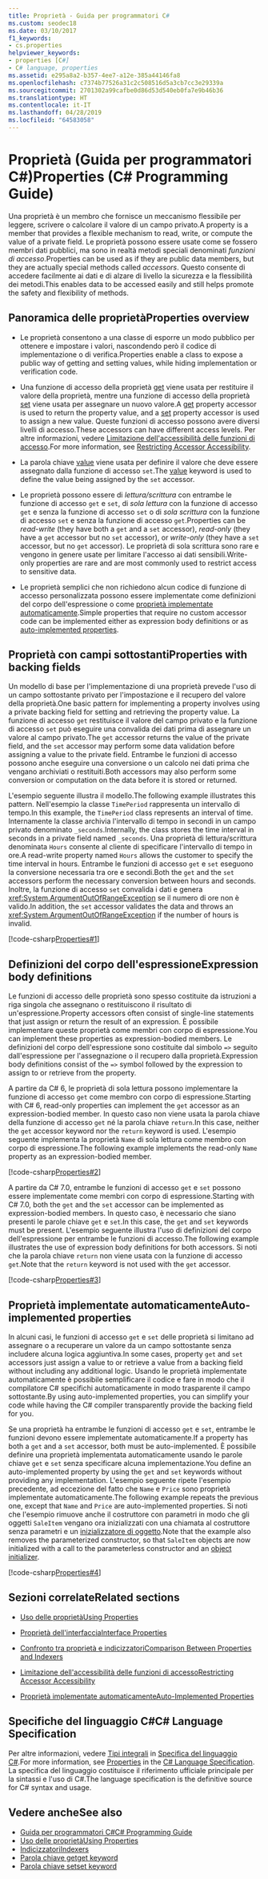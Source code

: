 ```yaml
---
title: Proprietà - Guida per programmatori C#
ms.custom: seodec18
ms.date: 03/10/2017
f1_keywords:
- cs.properties
helpviewer_keywords:
- properties [C#]
- C# language, properties
ms.assetid: e295a8a2-b357-4ee7-a12e-385a44146fa8
ms.openlocfilehash: c7374b77526a31c2c508516d5a3cb7cc3e29339a
ms.sourcegitcommit: 2701302a99cafbe0d86d53d540eb0fa7e9b46b36
ms.translationtype: HT
ms.contentlocale: it-IT
ms.lasthandoff: 04/28/2019
ms.locfileid: "64583058"
---
```

# <a name="properties-c-programming-guide"></a><span data-ttu-id="61c6c-102">Proprietà (Guida per programmatori C#)</span><span class="sxs-lookup"><span data-stu-id="61c6c-102">Properties (C# Programming Guide)</span></span>

<span data-ttu-id="61c6c-103">Una proprietà è un membro che fornisce un meccanismo flessibile per leggere, scrivere o calcolare il valore di un campo privato.</span><span class="sxs-lookup"><span data-stu-id="61c6c-103">A property is a member that provides a flexible mechanism to read, write, or compute the value of a private field.</span></span> <span data-ttu-id="61c6c-104">Le proprietà possono essere usate come se fossero membri dati pubblici, ma sono in realtà metodi speciali denominati *funzioni di accesso*.</span><span class="sxs-lookup"><span data-stu-id="61c6c-104">Properties can be used as if they are public data members, but they are actually special methods called *accessors*.</span></span> <span data-ttu-id="61c6c-105">Questo consente di accedere facilmente ai dati e di alzare di livello la sicurezza e la flessibilità dei metodi.</span><span class="sxs-lookup"><span data-stu-id="61c6c-105">This enables data to be accessed easily and still helps promote the safety and flexibility of methods.</span></span>  

## <a name="properties-overview"></a><span data-ttu-id="61c6c-106">Panoramica delle proprietà</span><span class="sxs-lookup"><span data-stu-id="61c6c-106">Properties overview</span></span>  
  
- <span data-ttu-id="61c6c-107">Le proprietà consentono a una classe di esporre un modo pubblico per ottenere e impostare i valori, nascondendo però il codice di implementazione o di verifica.</span><span class="sxs-lookup"><span data-stu-id="61c6c-107">Properties enable a class to expose a public way of getting and setting values, while hiding implementation or verification code.</span></span>  
  
- <span data-ttu-id="61c6c-108">Una funzione di accesso della proprietà [get](../../../csharp/language-reference/keywords/get.md) viene usata per restituire il valore della proprietà, mentre una funzione di accesso della proprietà [set](../../../csharp/language-reference/keywords/set.md) viene usata per assegnare un nuovo valore.</span><span class="sxs-lookup"><span data-stu-id="61c6c-108">A [get](../../../csharp/language-reference/keywords/get.md) property accessor is used to return the property value, and a [set](../../../csharp/language-reference/keywords/set.md) property accessor is used to assign a new value.</span></span> <span data-ttu-id="61c6c-109">Queste funzioni di accesso possono avere diversi livelli di accesso.</span><span class="sxs-lookup"><span data-stu-id="61c6c-109">These accessors can have different access levels.</span></span> <span data-ttu-id="61c6c-110">Per altre informazioni, vedere [Limitazione dell'accessibilità delle funzioni di accesso](../../../csharp/programming-guide/classes-and-structs/restricting-accessor-accessibility.md).</span><span class="sxs-lookup"><span data-stu-id="61c6c-110">For more information, see [Restricting Accessor Accessibility](../../../csharp/programming-guide/classes-and-structs/restricting-accessor-accessibility.md).</span></span>  
  
- <span data-ttu-id="61c6c-111">La parola chiave [value](../../../csharp/language-reference/keywords/value.md) viene usata per definire il valore che deve essere assegnato dalla funzione di accesso `set`.</span><span class="sxs-lookup"><span data-stu-id="61c6c-111">The [value](../../../csharp/language-reference/keywords/value.md) keyword is used to define the value being assigned by the `set` accessor.</span></span>  
- <span data-ttu-id="61c6c-112">Le proprietà possono essere di *lettura/scrittura* con entrambe le funzione di accesso `get` e `set`, di *sola lettura* con la funzione di accesso `get` e senza la funzione di accesso `set` o di *sola scrittura* con la funzione di accesso `set` e senza la funzione di accesso `get`.</span><span class="sxs-lookup"><span data-stu-id="61c6c-112">Properties can be *read-write* (they have both a `get` and a `set` accessor), *read-only* (they have a `get` accessor but no `set` accessor), or *write-only* (they have a `set` accessor, but no `get` accessor).</span></span> <span data-ttu-id="61c6c-113">Le proprietà di sola scrittura sono rare e vengono in genere usate per limitare l'accesso ai dati sensibili.</span><span class="sxs-lookup"><span data-stu-id="61c6c-113">Write-only properties are rare and are most commonly used to restrict access to sensitive data.</span></span>

- <span data-ttu-id="61c6c-114">Le proprietà semplici che non richiedono alcun codice di funzione di accesso personalizzata possono essere implementate come definizioni del corpo dell'espressione o come [proprietà implementate automaticamente](../../../csharp/programming-guide/classes-and-structs/auto-implemented-properties.md).</span><span class="sxs-lookup"><span data-stu-id="61c6c-114">Simple properties that require no custom accessor code can be implemented either as expression body definitions or as [auto-implemented properties](../../../csharp/programming-guide/classes-and-structs/auto-implemented-properties.md).</span></span>
 
## <a name="properties-with-backing-fields"></a><span data-ttu-id="61c6c-115">Proprietà con campi sottostanti</span><span class="sxs-lookup"><span data-stu-id="61c6c-115">Properties with backing fields</span></span>

<span data-ttu-id="61c6c-116">Un modello di base per l'implementazione di una proprietà prevede l'uso di un campo sottostante privato per l'impostazione e il recupero del valore della proprietà.</span><span class="sxs-lookup"><span data-stu-id="61c6c-116">One basic pattern for implementing a property involves using a private backing field for setting and retrieving the property value.</span></span> <span data-ttu-id="61c6c-117">La funzione di accesso `get` restituisce il valore del campo privato e la funzione di accesso `set` può eseguire una convalida dei dati prima di assegnare un valore al campo privato.</span><span class="sxs-lookup"><span data-stu-id="61c6c-117">The `get` accessor returns the value of the private field, and the `set` accessor may perform some data validation before assigning a value to the private field.</span></span> <span data-ttu-id="61c6c-118">Entrambe le funzioni di accesso possono anche eseguire una conversione o un calcolo nei dati prima che vengano archiviati o restituiti.</span><span class="sxs-lookup"><span data-stu-id="61c6c-118">Both accessors may also perform some conversion or computation on the data before it is stored or returned.</span></span>

<span data-ttu-id="61c6c-119">L'esempio seguente illustra il modello.</span><span class="sxs-lookup"><span data-stu-id="61c6c-119">The following example illustrates this pattern.</span></span> <span data-ttu-id="61c6c-120">Nell'esempio la classe `TimePeriod` rappresenta un intervallo di tempo.</span><span class="sxs-lookup"><span data-stu-id="61c6c-120">In this example, the `TimePeriod` class represents an interval of time.</span></span> <span data-ttu-id="61c6c-121">Internamente la classe archivia l'intervallo di tempo in secondi in un campo privato denominato `_seconds`.</span><span class="sxs-lookup"><span data-stu-id="61c6c-121">Internally, the class stores the time interval in seconds in a private field named `_seconds`.</span></span> <span data-ttu-id="61c6c-122">Una proprietà di lettura/scrittura denominata `Hours` consente al cliente di specificare l'intervallo di tempo in ore.</span><span class="sxs-lookup"><span data-stu-id="61c6c-122">A read-write property named `Hours` allows the customer to specify the time interval in hours.</span></span> <span data-ttu-id="61c6c-123">Entrambe le funzioni di accesso `get` e `set` eseguono la conversione necessaria tra ore e secondi.</span><span class="sxs-lookup"><span data-stu-id="61c6c-123">Both the `get` and the `set` accessors perform the necessary conversion between hours and seconds.</span></span> <span data-ttu-id="61c6c-124">Inoltre, la funzione di accesso `set` convalida i dati e genera <xref:System.ArgumentOutOfRangeException> se il numero di ore non è valido.</span><span class="sxs-lookup"><span data-stu-id="61c6c-124">In addition, the `set` accessor validates the data and throws an <xref:System.ArgumentOutOfRangeException> if the number of hours is invalid.</span></span> 
   
 [!code-csharp[Properties#1](../../../../samples/snippets/csharp/programming-guide/classes-and-structs/properties-1.cs)]  
  
## <a name="expression-body-definitions"></a><span data-ttu-id="61c6c-125">Definizioni del corpo dell'espressione</span><span class="sxs-lookup"><span data-stu-id="61c6c-125">Expression body definitions</span></span>  

 <span data-ttu-id="61c6c-126">Le funzioni di accesso delle proprietà sono spesso costituite da istruzioni a riga singola che assegnano o restituiscono il risultato di un'espressione.</span><span class="sxs-lookup"><span data-stu-id="61c6c-126">Property accessors often consist of single-line statements that just assign or return the result of an expression.</span></span> <span data-ttu-id="61c6c-127">È possibile implementare queste proprietà come membri con corpo di espressione.</span><span class="sxs-lookup"><span data-stu-id="61c6c-127">You can implement these properties as expression-bodied members.</span></span> <span data-ttu-id="61c6c-128">Le definizioni del corpo dell'espressione sono costituite dal simbolo `=>` seguito dall'espressione per l'assegnazione o il recupero dalla proprietà.</span><span class="sxs-lookup"><span data-stu-id="61c6c-128">Expression body definitions consist of the `=>` symbol followed by the expression to assign to or retrieve from the property.</span></span>

 <span data-ttu-id="61c6c-129">A partire da C# 6, le proprietà di sola lettura possono implementare la funzione di accesso `get` come membro con corpo di espressione.</span><span class="sxs-lookup"><span data-stu-id="61c6c-129">Starting with C# 6, read-only properties can implement the `get` accessor as an expression-bodied member.</span></span> <span data-ttu-id="61c6c-130">In questo caso non viene usata la parola chiave della funzione di accesso `get` né la parola chiave `return`.</span><span class="sxs-lookup"><span data-stu-id="61c6c-130">In this case, neither the `get` accessor keyword nor the `return` keyword is used.</span></span> <span data-ttu-id="61c6c-131">L'esempio seguente implementa la proprietà `Name` di sola lettura come membro con corpo di espressione.</span><span class="sxs-lookup"><span data-stu-id="61c6c-131">The following example implements the read-only `Name` property as an expression-bodied member.</span></span>

 [!code-csharp[Properties#2](../../../../samples/snippets/csharp/programming-guide/classes-and-structs/properties-2.cs)]  

 <span data-ttu-id="61c6c-132">A partire da C# 7.0, entrambe le funzioni di accesso `get` e `set` possono essere implementate come membri con corpo di espressione.</span><span class="sxs-lookup"><span data-stu-id="61c6c-132">Starting with C# 7.0, both the `get` and the `set` accessor can be implemented as expression-bodied members.</span></span> <span data-ttu-id="61c6c-133">In questo caso, è necessario che siano presenti le parole chiave `get` e `set`.</span><span class="sxs-lookup"><span data-stu-id="61c6c-133">In this case, the `get` and `set` keywords must be present.</span></span> <span data-ttu-id="61c6c-134">L'esempio seguente illustra l'uso di definizioni del corpo dell'espressione per entrambe le funzioni di accesso.</span><span class="sxs-lookup"><span data-stu-id="61c6c-134">The following example illustrates the use of expression body definitions for both accessors.</span></span> <span data-ttu-id="61c6c-135">Si noti che la parola chiave `return` non viene usata con la funzione di accesso `get`.</span><span class="sxs-lookup"><span data-stu-id="61c6c-135">Note that the `return` keyword is not used with the `get` accessor.</span></span>
 
  [!code-csharp[Properties#3](../../../../samples/snippets/csharp/programming-guide/classes-and-structs/properties-3.cs)]  

## <a name="auto-implemented-properties"></a><span data-ttu-id="61c6c-136">Proprietà implementate automaticamente</span><span class="sxs-lookup"><span data-stu-id="61c6c-136">Auto-implemented properties</span></span>

<span data-ttu-id="61c6c-137">In alcuni casi, le funzioni di accesso `get` e `set` delle proprietà si limitano ad assegnare o a recuperare un valore da un campo sottostante senza includere alcuna logica aggiuntiva.</span><span class="sxs-lookup"><span data-stu-id="61c6c-137">In some cases, property `get` and `set` accessors just assign a value to or retrieve a value from a backing field without including any additional logic.</span></span> <span data-ttu-id="61c6c-138">Usando le proprietà implementate automaticamente è possibile semplificare il codice e fare in modo che il compilatore C# specifichi automaticamente in modo trasparente il campo sottostante.</span><span class="sxs-lookup"><span data-stu-id="61c6c-138">By using auto-implemented properties, you can simplify your code while having the C# compiler transparently provide the backing field for you.</span></span> 

<span data-ttu-id="61c6c-139">Se una proprietà ha entrambe le funzioni di accesso `get` e `set`, entrambe le funzioni devono essere implementate automaticamente.</span><span class="sxs-lookup"><span data-stu-id="61c6c-139">If a property has both a `get` and a `set` accessor, both must be auto-implemented.</span></span> <span data-ttu-id="61c6c-140">È possibile definire una proprietà implementata automaticamente usando le parole chiave `get` e `set` senza specificare alcuna implementazione.</span><span class="sxs-lookup"><span data-stu-id="61c6c-140">You define an auto-implemented property by using the `get` and `set` keywords without providing any implementation.</span></span> <span data-ttu-id="61c6c-141">L'esempio seguente ripete l'esempio precedente, ad eccezione del fatto che `Name` e `Price` sono proprietà implementate automaticamente.</span><span class="sxs-lookup"><span data-stu-id="61c6c-141">The following example repeats the previous one, except that `Name` and `Price` are auto-implemented properties.</span></span> <span data-ttu-id="61c6c-142">Si noti che l'esempio rimuove anche il costruttore con parametri in modo che gli oggetti `SaleItem` vengano ora inizializzati con una chiamata al costruttore senza parametri e un [inizializzatore di oggetto](object-and-collection-initializers.md).</span><span class="sxs-lookup"><span data-stu-id="61c6c-142">Note that the example also removes the parameterized constructor, so that `SaleItem` objects are now initialized with a call to the parameterless constructor and an [object initializer](object-and-collection-initializers.md).</span></span>

  [!code-csharp[Properties#4](../../../../samples/snippets/csharp/programming-guide/classes-and-structs/properties-4.cs)]  

## <a name="related-sections"></a><span data-ttu-id="61c6c-143">Sezioni correlate</span><span class="sxs-lookup"><span data-stu-id="61c6c-143">Related sections</span></span>  
  
- [<span data-ttu-id="61c6c-144">Uso delle proprietà</span><span class="sxs-lookup"><span data-stu-id="61c6c-144">Using Properties</span></span>](../../../csharp/programming-guide/classes-and-structs/using-properties.md)  
  
- [<span data-ttu-id="61c6c-145">Proprietà dell'interfaccia</span><span class="sxs-lookup"><span data-stu-id="61c6c-145">Interface Properties</span></span>](../../../csharp/programming-guide/classes-and-structs/interface-properties.md)  
  
- [<span data-ttu-id="61c6c-146">Confronto tra proprietà e indicizzatori</span><span class="sxs-lookup"><span data-stu-id="61c6c-146">Comparison Between Properties and Indexers</span></span>](../../../csharp/programming-guide/indexers/comparison-between-properties-and-indexers.md)  
  
- [<span data-ttu-id="61c6c-147">Limitazione dell'accessibilità delle funzioni di accesso</span><span class="sxs-lookup"><span data-stu-id="61c6c-147">Restricting Accessor Accessibility</span></span>](../../../csharp/programming-guide/classes-and-structs/restricting-accessor-accessibility.md)  
  
- [<span data-ttu-id="61c6c-148">Proprietà implementate automaticamente</span><span class="sxs-lookup"><span data-stu-id="61c6c-148">Auto-Implemented Properties</span></span>](../../../csharp/programming-guide/classes-and-structs/auto-implemented-properties.md)  
  
## <a name="c-language-specification"></a><span data-ttu-id="61c6c-149">Specifiche del linguaggio C#</span><span class="sxs-lookup"><span data-stu-id="61c6c-149">C# Language Specification</span></span>  

<span data-ttu-id="61c6c-150">Per altre informazioni, vedere [Tipi integrali](~/_csharplang/spec/classes.md#properties) in [Specifica del linguaggio C#](../../language-reference/language-specification/index.md).</span><span class="sxs-lookup"><span data-stu-id="61c6c-150">For more information, see [Properties](~/_csharplang/spec/classes.md#properties) in the [C# Language Specification](../../language-reference/language-specification/index.md).</span></span> <span data-ttu-id="61c6c-151">La specifica del linguaggio costituisce il riferimento ufficiale principale per la sintassi e l'uso di C#.</span><span class="sxs-lookup"><span data-stu-id="61c6c-151">The language specification is the definitive source for C# syntax and usage.</span></span>
  
## <a name="see-also"></a><span data-ttu-id="61c6c-152">Vedere anche</span><span class="sxs-lookup"><span data-stu-id="61c6c-152">See also</span></span>

- [<span data-ttu-id="61c6c-153">Guida per programmatori C#</span><span class="sxs-lookup"><span data-stu-id="61c6c-153">C# Programming Guide</span></span>](../../../csharp/programming-guide/index.md)
- [<span data-ttu-id="61c6c-154">Uso delle proprietà</span><span class="sxs-lookup"><span data-stu-id="61c6c-154">Using Properties</span></span>](../../../csharp/programming-guide/classes-and-structs/using-properties.md)
- [<span data-ttu-id="61c6c-155">Indicizzatori</span><span class="sxs-lookup"><span data-stu-id="61c6c-155">Indexers</span></span>](../../../csharp/programming-guide/indexers/index.md)
- [<span data-ttu-id="61c6c-156">Parola chiave get</span><span class="sxs-lookup"><span data-stu-id="61c6c-156">get keyword</span></span>](../../../csharp/language-reference/keywords/get.md)
- [<span data-ttu-id="61c6c-157">Parola chiave set</span><span class="sxs-lookup"><span data-stu-id="61c6c-157">set keyword</span></span>](../../../csharp/language-reference/keywords/set.md)

